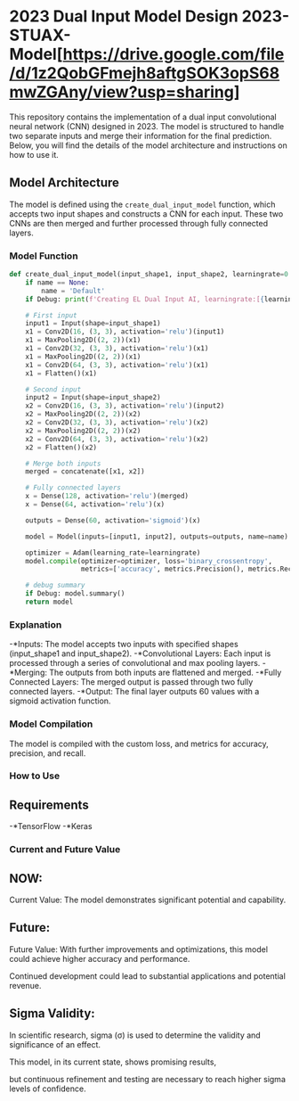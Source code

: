 # 2023 Dual Input Model Design   2023-STUAX-Model[https://drive.google.com/file/d/1z2QobGFmejh8aftgSOK3opS68mwZGAny/view?usp=sharing]

This repository contains the implementation of a dual input convolutional neural network (CNN) designed in 2023. The model is structured to handle two separate inputs and merge their information for the final prediction. Below, you will find the details of the model architecture and instructions on how to use it.

## Model Architecture

The model is defined using the `create_dual_input_model` function, which accepts two input shapes and constructs a CNN for each input. These two CNNs are then merged and further processed through fully connected layers.

### Model Function

```python
def create_dual_input_model(input_shape1, input_shape2, learningrate=0.001, name=None, Debug=False):
    if name == None:
        name = 'Default'
    if Debug: print(f'Creating EL Dual Input AI, learningrate:[{learningrate}]')

    # First input
    input1 = Input(shape=input_shape1)
    x1 = Conv2D(16, (3, 3), activation='relu')(input1)
    x1 = MaxPooling2D((2, 2))(x1)
    x1 = Conv2D(32, (3, 3), activation='relu')(x1)
    x1 = MaxPooling2D((2, 2))(x1)
    x1 = Conv2D(64, (3, 3), activation='relu')(x1)
    x1 = Flatten()(x1)

    # Second input
    input2 = Input(shape=input_shape2)
    x2 = Conv2D(16, (3, 3), activation='relu')(input2)
    x2 = MaxPooling2D((2, 2))(x2)
    x2 = Conv2D(32, (3, 3), activation='relu')(x2)
    x2 = MaxPooling2D((2, 2))(x2)
    x2 = Conv2D(64, (3, 3), activation='relu')(x2)
    x2 = Flatten()(x2)

    # Merge both inputs
    merged = concatenate([x1, x2])

    # Fully connected layers
    x = Dense(128, activation='relu')(merged)
    x = Dense(64, activation='relu')(x)

    outputs = Dense(60, activation='sigmoid')(x)

    model = Model(inputs=[input1, input2], outputs=outputs, name=name)

    optimizer = Adam(learning_rate=learningrate)
    model.compile(optimizer=optimizer, loss='binary_crossentropy',
                  metrics=['accuracy', metrics.Precision(), metrics.Recall()])

    # debug summary
    if Debug: model.summary()
    return model
```
### Explanation
-*Inputs: The model accepts two inputs with specified shapes (input_shape1 and input_shape2).
-*Convolutional Layers: Each input is processed through a series of convolutional and max pooling layers.
-*Merging: The outputs from both inputs are flattened and merged.
-*Fully Connected Layers: The merged output is passed through two fully connected layers.
-*Output: The final layer outputs 60 values with a sigmoid activation function.


### Model Compilation
The model is compiled with the custom loss, and metrics for accuracy, precision, and recall.

### How to Use

## Requirements
-*TensorFlow
-*Keras

### Current and Future Value
## NOW:

Current Value: The model demonstrates significant potential and capability.

## Future:

Future Value: With further improvements and optimizations, this model could achieve higher accuracy and performance. 

Continued development could lead to substantial applications and potential revenue.

## Sigma Validity:

In scientific research, sigma (σ) is used to determine the validity and significance of an effect. 

This model, in its current state, shows promising results, 

but continuous refinement and testing are necessary to reach higher sigma levels of confidence.
